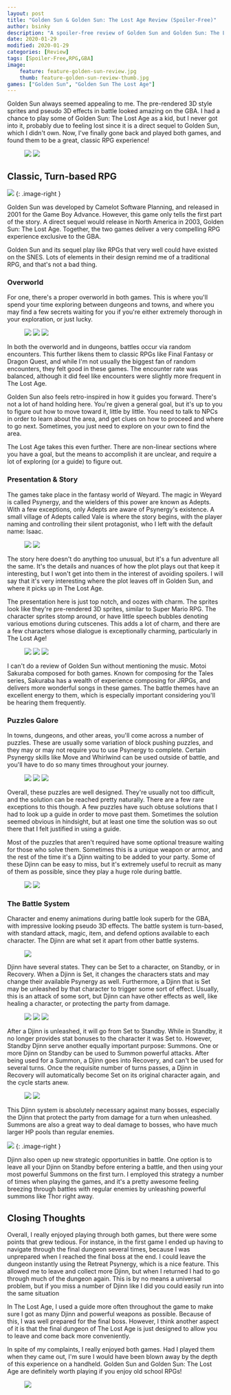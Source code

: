 ```yaml
---
layout: post
title: "Golden Sun & Golden Sun: The Lost Age Review (Spoiler-Free)"
author: bsinky
description: "A spoiler-free review of Golden Sun and Golden Sun: The Lost Age"
date: 2020-01-29
modified: 2020-01-29
categories: [Review]
tags: [Spoiler-Free,RPG,GBA]
image:
    feature: feature-golden-sun-review.jpg
    thumb: feature-golden-sun-review-thumb.jpg
games: ["Golden Sun", "Golden Sun The Lost Age"]
---
```


Golden Sun always seemed appealing to me. The pre-rendered 3D style sprites and
pseudo 3D effects in battle looked amazing on the GBA. I had a chance to play
some of Golden Sun: The Lost Age as a kid, but I never got into it, probably due
to feeling lost since it is a direct sequel to Golden Sun, which I didn't own.
Now, I've finally gone back and played both games, and found them to be a great,
classic RPG experience!

<!--more-->

<figure class="third center">
    <a href="https://i.imgur.com/v5d56I4.jpg"><img src="https://i.imgur.com/v5d56I4m.jpg"/></a>
    <a href="https://i.imgur.com/6eIPQlz.jpg"><img src="https://i.imgur.com/6eIPQlzm.jpg"/></a>
</figure>

## Classic, Turn-based RPG

[![](https://i.imgur.com/NN9mrAHm.png)](https://i.imgur.com/NN9mrAH.png)
{: .image-right }

Golden Sun was developed by Camelot Software Planning, and released in 2001 for
the Game Boy Advance. However, this game only tells the first part of the story.
A direct sequel would release in North America in 2003, Golden Sun: The Lost
Age. Together, the two games deliver a very compelling RPG experience exclusive
to the GBA.



Golden Sun and its sequel play like RPGs that very well could have existed on
the SNES. Lots of elements in their design remind me of a traditional RPG, and
that's not a bad thing.

### Overworld

For one, there's a proper overworld in both games. This is where you'll spend
your time exploring between dungeons and towns, and where you may find a few
secrets waiting for you if you're either extremely thorough in your exploration,
or just lucky.

<figure class="third">
    <a href="https://i.imgur.com/5HfHBu6.png"><img src="https://i.imgur.com/5HfHBu6m.png"/></a>
    <a href="https://i.imgur.com/k90Z1DX.png"><img src="https://i.imgur.com/k90Z1DXm.png"/></a>
    <a href="https://i.imgur.com/MlRqRwL.png"><img src="https://i.imgur.com/MlRqRwLm.png"/></a>
</figure>

In both the overworld and in dungeons, battles occur via random encounters. This
further likens them to classic RPGs like Final Fantasy or Dragon Quest, and
while I'm not usually the biggest fan of random encounters, they felt good in
these games. The encounter rate was balanced, although it did feel like
encounters were slightly more frequent in The Lost Age.

Golden Sun also feels retro-inspired in how it guides you forward. There's not a
lot of hand holding here. You're given a general goal, but it's up to you to
figure out how to move toward it, little by little. You need to talk to NPCs in
order to learn about the area, and get clues on how to proceed and where to go
next. Sometimes, you just need to explore on your own to find the area.

The Lost Age takes this even further. There are non-linear sections where you
have a goal, but the means to accomplish it are unclear, and require a lot of
exploring (or a guide) to figure out.

### Presentation & Story

The games take place in the fantasy world of Weyard. The magic in Weyard is
called Psynergy, and the wielders of this power are known as Adepts. With a few
exceptions, only Adepts are aware of Psynergy's existence. A small village of
Adepts called Vale is where the story begins, with the player naming and
controlling their silent protagonist, who I left with the default name: Isaac.

<figure class="third center">
    <a href="https://i.imgur.com/DNMbXjm.png"><img src="https://i.imgur.com/DNMbXjmm.png"/></a>
    <a href="https://i.imgur.com/jZXp9jn.png"><img src="https://i.imgur.com/jZXp9jnm.png"/></a>
</figure>

The story here doesn't do anything too unusual, but it's a fun adventure all the
same. It's the details and nuances of how the plot plays out that keep it
interesting, but I won't get into them in the interest of avoiding spoilers. I
will say that it's very interesting where the plot leaves off in Golden Sun, and
where it picks up in The Lost Age.

The presentation here is just top notch, and oozes with charm. The sprites look
like they're pre-rendered 3D sprites, similar to Super Mario RPG. The character
sprites stomp around, or have little speech bubbles denoting various emotions
during cutscenes. This adds a lot of charm, and there are a few characters whose
dialogue is exceptionally charming, particularly in The Lost Age!

<figure class="third">
    <a href="https://i.imgur.com/SNsuiPC.png"><img src="https://i.imgur.com/SNsuiPCm.png"/></a>
    <a href="https://i.imgur.com/zzP9uvK.png"><img src="https://i.imgur.com/zzP9uvKm.png"/></a>
    <a href="https://i.imgur.com/nCCtDA1.png"><img src="https://i.imgur.com/nCCtDA1m.png"/></a>
</figure>

I can't do a review of Golden Sun without mentioning the music. Motoi
Sakuraba composed for both games. Known for composing for the Tales
series, Sakuraba has a wealth of experience composing for JRPGs, and
delivers more wonderful songs in these games. The battle themes have an
excellent energy to them, which is especially important considering you'll
be hearing them frequently.

### Puzzles Galore

In towns, dungeons, and other areas, you'll come across a number of puzzles.
These are usually some variation of block pushing puzzles, and they may or may
not require you to use Psynergy to complete. Certain Psynergy skills like Move
and Whirlwind can be used outside of battle, and you'll have to do so many times
throughout your journey.

<figure class="third">
    <a href="https://i.imgur.com/X5asTeX.png"><img src="https://i.imgur.com/X5asTeXm.png"/></a>
    <a href="https://i.imgur.com/K6Hs9Kh.png"><img src="https://i.imgur.com/K6Hs9Khm.png"/></a>
    <a href="https://i.imgur.com/b7QMlJn.png"><img src="https://i.imgur.com/b7QMlJnm.png"/></a>
</figure>

Overall, these puzzles are well designed. They're usually not too difficult, and
the solution can be reached pretty naturally. There are a few rare exceptions to
this though. A few puzzles have such obtuse solutions that I had to look up a
guide in order to move past them. Sometimes the solution seemed obvious in
hindsight, but at least one time the solution was so out there that I felt
justified in using a guide.

Most of the puzzles that aren't required have some optional treasure waiting for
those who solve them. Sometimes this is a unique weapon or armor, and the rest
of the time it's a Djinn waiting to be added to your party. Some of these Djinn
can be easy to miss, but it's extremely useful to recruit as many of them as
possible, since they play a huge role during battle.

<figure class="third center">
    <a href="https://i.imgur.com/wm8BdlE.png"><img src="https://i.imgur.com/wm8BdlEm.png"/></a>
    <a href="https://i.imgur.com/nePqapR.png"><img src="https://i.imgur.com/nePqapRm.png"/></a>
</figure>

### The Battle System

Character and enemy animations during battle look superb for the GBA, with
impressive looking pseudo 3D effects. The battle system is turn-based, with
standard attack, magic, item, and defend options available to each character.
The Djinn are what set it apart from other battle systems.

<figure class="half center">
    <a href="https://i.imgur.com/E7NG4tM.png"><img src="https://i.imgur.com/E7NG4tMm.png"/></a>
</figure>

Djinn have several states. They can be Set to a character, on Standby, or in
Recovery. When a Djinn is Set, it changes the characters stats and may change
their available Psynergy as well. Furthermore, a Djinn that is Set may be
unleashed by that character to trigger some sort of effect. Usually, this is an
attack of some sort, but Djinn can have other effects as well, like healing a
character, or protecting the party from damage.

<figure class="third">
    <a href="https://i.imgur.com/rUQHanj.png"><img src="https://i.imgur.com/rUQHanjm.png"/></a>
    <a href="https://i.imgur.com/u5ikFPF.png"><img src="https://i.imgur.com/u5ikFPFm.png"/></a>
    <a href="https://i.imgur.com/rFQbG3Q.png"><img src="https://i.imgur.com/rFQbG3Qm.png"/></a>
</figure>

After a Djinn is unleashed, it will go from Set to Standby. While in Standby, it
no longer provides stat bonuses to the character it was Set to. However, Standby
Djinn serve another equally important purpose: Summons. One or more Djinn on
Standby can be used to Summon powerful attacks. After being used for a Summon, a
Djinn goes into Recovery, and can't be used for several turns. Once the
requisite number of turns passes, a Djinn in Recovery will automatically become
Set on its original character again, and the cycle starts anew.

<figure class="half">
    <a href="https://i.imgur.com/bxly6rZ.png"><img src="https://i.imgur.com/bxly6rZm.png"/></a>
    <a href="https://i.imgur.com/2rCgY6U.png"><img src="https://i.imgur.com/2rCgY6Um.png"/></a>
</figure>

This Djinn system is absolutely necessary against many bosses, especially the
Djinn that protect the party from damage for a turn when unleashed. Summons are
also a great way to deal damage to bosses, who have much larger HP pools than
regular enemies.

[![](https://i.imgur.com/uyw3JFZm.png)](https://i.imgur.com/uyw3JFZ.png)
{: .image-right }

Djinn also open up new strategic opportunities in battle. One option is to leave
all your Djinn on Standby before entering a battle, and then using your most
powerful Summons on the first turn. I employed this strategy a number of times
when playing the games, and it's a pretty awesome feeling breezing through
battles with regular enemies by unleashing powerful summons like Thor right
away.

## Closing Thoughts

Overall, I really enjoyed playing through both games, but there were some points
that grew tedious. For instance, in the first game I ended up having to navigate
through the final dungeon several times, because I was unprepared when I reached
the final boss at the end. I could leave the dungeon instantly using the Retreat
Psynergy, which is a nice feature. This allowed me to leave and collect more
Djinn, but when I returned I had to go through much of the dungeon again. This
is by no means a universal problem, but if you miss a number of Djinn like I did
you could easily run into the same situation

In The Lost Age, I used a guide more often throughout the game to make sure I
got as many Djinn and powerful weapons as possible. Because of this, I was well
prepared for the final boss. However, I think another aspect of it is that the
final dungeon of The Lost Age is just designed to allow you to leave and come
back more conveniently.
 
In spite of my complaints, I really enjoyed both games. Had I played them when
they came out, I'm sure I would have been blown away by the depth of this
experience on a handheld. Golden Sun and Golden Sun: The Lost Age are definitely
worth playing if you enjoy old school RPGs!

<figure class="half center">
    <a href="https://i.imgur.com/HzxQqFY.png"><img src="https://i.imgur.com/HzxQqFYm.png"/></a>
</figure>
